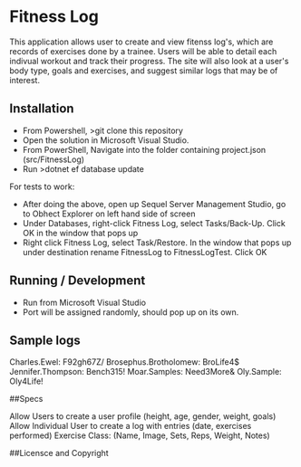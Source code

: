 ﻿# Fitness Log

This application allows user to create and view fitenss log's, which are records of exercises done by a trainee. Users will be able to
detail each indivual workout and track their progress. The site will also look at a user's body type, goals and exercises, and suggest similar
logs that may be of interest.

## Installation

* From Powershell, >git clone <repository-url> this repository
* Open the solution in Microsoft Visual Studio.
* From PowerShell, Navigate into the folder containing project.json (src/FitnessLog)
* Run >dotnet ef database update

For tests to work:

* After doing the above, open up Sequel Server Management Studio, go to Obhect Explorer on left hand side of screen
* Under Databases, right-click Fitness Log, select Tasks/Back-Up. Click OK in the window that pops up
* Right click Fitness Log, select Task/Restore. In the window that pops up under destination rename FitnessLog to FitnessLogTest. Click OK

## Running / Development

* Run from Microsoft Visual Studio
* Port will be assigned randomly, should pop up on its own.

## Sample logs

Charles.Ewel: F92gh67Z/
Brosephus.Brotholomew:	BroLife4$
Jennifer.Thompson: Bench315!
Moar.Samples: Need3More&
Oly.Sample: Oly4Life!

##Specs

Allow Users to create a user profile (height, age, gender, weight, goals)
Allow Individual User to create a log with entries (date, exercises performed)
Exercise Class: (Name, Image, Sets, Reps, Weight, Notes)

##Licensce and Copyright